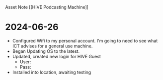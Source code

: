 Asset Note [[HIVE Podcasting Machine]]

# 2024-06-26
- Configured Wifi to my personal account. I'm going to need to see what ICT advises for a general use machine.
- Began Updating OS to the latest.
- Updated, created new login for HIVE Guest
	- User:
	- Pass:
- Installed into location, awaiting testing